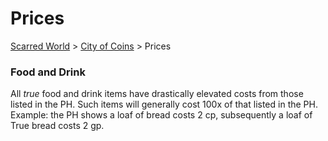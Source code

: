 # Prices

[Scarred World](./readme.md) > [City of Coins](./city-of-coins.md) > Prices

### Food and Drink
All *true* food and drink items have drastically elevated costs from those listed in the PH. Such items will generally cost 100x of that listed in the PH. Example: the PH shows a loaf of bread costs 2 cp, subsequently a loaf of True bread costs 2 gp.
